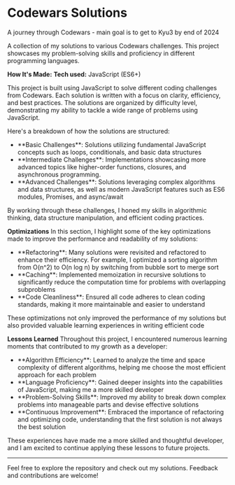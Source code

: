 # Codewars Solutions
A journey through Codewars - main goal is to get to Kyu3 by end of 2024

A collection of my solutions to various Codewars challenges. This project showcases my problem-solving skills and proficiency in different programming languages.

**How It's Made:**
**Tech used:** JavaScript (ES6+)

This project is built using JavaScript to solve different coding challenges from Codewars. Each solution is written with a focus on clarity, efficiency, and best practices. The solutions are organized by difficulty level, demonstrating my ability to tackle a wide range of problems using JavaScript.

Here's a breakdown of how the solutions are structured:

<ul>
 <li> **Basic Challenges**: Solutions utilizing fundamental JavaScript concepts such as loops, conditionals, and basic data structures</li>
 <li>**Intermediate Challenges**: Implementations showcasing more advanced topics like higher-order functions, closures, and asynchronous programming.</li>
 <li>**Advanced Challenges**: Solutions leveraging complex algorithms and data structures, as well as modern JavaScript features such as ES6 modules, Promises, and async/await</li>
</ul>

By working through these challenges, I honed my skills in algorithmic thinking, data structure manipulation, and efficient coding practices.

**Optimizations**
In this section, I highlight some of the key optimizations made to improve the performance and readability of my solutions:

<ul>
  <li>**Refactoring**: Many solutions were revisited and refactored to enhance their efficiency. For example, I optimized a sorting algorithm from O(n^2) to O(n log n) by switching from bubble sort to merge sort</li>
  <li>**Caching**: Implemented memoization in recursive solutions to significantly reduce the computation time for problems with overlapping subproblems</li>
  <li>**Code Cleanliness**: Ensured all code adheres to clean coding standards, making it more maintainable and easier to understand</li>
</ul>

These optimizations not only improved the performance of my solutions but also provided valuable learning experiences in writing efficient code

**Lessons Learned**
Throughout this project, I encountered numerous learning moments that contributed to my growth as a developer:

<ul>
  <li>**Algorithm Efficiency**: Learned to analyze the time and space complexity of different algorithms, helping me choose the most efficient approach for each problem</li>
  <li>**Language Proficiency**: Gained deeper insights into the capabilities of JavaScript, making me a more skilled developer</li>
  <li>**Problem-Solving Skills**: Improved my ability to break down complex problems into manageable parts and devise effective solutions</li>
  <li>**Continuous Improvement**: Embraced the importance of refactoring and optimizing code, understanding that the first solution is not always the best solution</li>
</ul>


These experiences have made me a more skilled and thoughtful developer, and I am excited to continue applying these lessons to future projects.

<hr>

Feel free to explore the repository and check out my solutions. Feedback and contributions are welcome!
